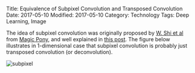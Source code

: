 Title: Equivalence of Subpixel Convolution and Transposed Convolution
Date: 2017-05-10
Modified: 2017-05-10
Category: Technology
Tags: Deep Learning, Image

The idea of subpixel convolution was originally proposed by [W. Shi et al](https://arxiv.org/abs/1609.05158)
from [Magic
Pony](https://techcrunch.com/2016/06/20/twitter-is-buying-magic-pony-technology-which-uses-neural-networks-to-improve-images/),
and well explained in [this
post](http://www.inference.vc/holiday-special-deriving-the-subpixel-cnn-from-first-principles/).
The figure below illustrates in 1-dimensional case that subpixel
convolution is probably just transposed convolution (or deconvolution).

![subpixel]({attach}subpixel.png)
